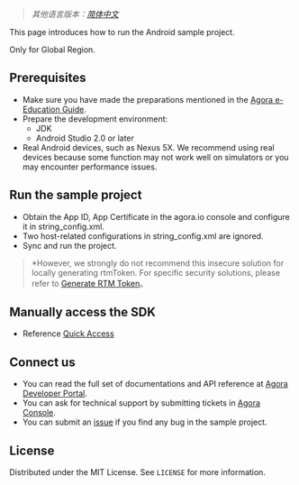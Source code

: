 ﻿> *其他语言版本：[简体中文](README.zh.md)*

This page introduces how to run the Android sample project.

Only for Global Region.

## Prerequisites 

- Make sure you have made the preparations mentioned in the [Agora e-Education Guide](https://github.com/AgoraIO-Usecase/eEducation).
- Prepare the development environment:
  - JDK
  - Android Studio 2.0  or later
- Real Android devices, such as Nexus 5X. We recommend using real devices because some function may not work well on simulators or you may encounter performance issues.

## Run the sample project

- Obtain the App ID, App Certificate in the agora.io console and configure it in string_config.xml.
- Two host-related configurations in string_config.xml are ignored.
- Sync and run the project.
> *However, we strongly do not recommend this insecure solution for locally generating rtmToken. For specific security solutions, please refer to [Generate RTM Token](https://docs.agora.io/en/agora-class/agora_class_prep?platform=Android)。

## Manually access the SDK
- Reference [Quick Access](https://docs.agora.io/en/agora-class/agora_class_quickstart_android?platform=Android)

## Connect us

- You can read the full set of documentations and API reference at [Agora Developer Portal](https://docs.agora.io/en/).
- You can ask for technical support by submitting tickets in [Agora Console](https://dashboard.agora.io/). 
- You can submit an [issue](https://github.com/AgoraIO-Usecase/eEducation/issues) if you find any bug in the sample project. 

## License

Distributed under the MIT License. See `LICENSE` for more information.
